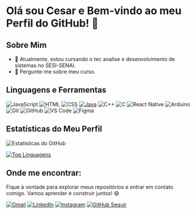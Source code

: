 # Olá sou Cesar e Bem-vindo ao meu Perfil do GitHub! 👋

## Sobre Mim
- 🌱 Atualmente, estou cursando o tec analise e desenvolvimento de sistemas no SESI-SENAI.
- 💬 Pergunte-me sobre meu curso.
## Linguagens e Ferramentas
![JavaScript](https://img.shields.io/badge/-JavaScript-F7DF1E?style=flat&logo=javascript&logoColor=black)
![HTML](https://img.shields.io/badge/-HTML5-E34F26?style=flat&logo=html5&logoColor=white)
![CSS](https://img.shields.io/badge/-CSS3-1572B6?style=flat&logo=css3&logoColor=white)
[![Java](https://img.shields.io/badge/-Java-007396?style=flat&logo=java&logoColor=white)](https://www.java.com)
![C++](https://img.shields.io/badge/-C%2B%2B-00599C?style=flat&logo=c%2B%2B&logoColor=white)
![C](https://img.shields.io/badge/-C-A8B9CC?style=flat&logo=c&logoColor=white)
![React Native](https://img.shields.io/badge/-ReactNative-0A2930?style=flat&logo=React&logoColor=2ECFF2)
![Arduino](https://img.shields.io/badge/-Arduino-00979D?style=flat&logo=arduino&logoColor=white)
![Git](https://img.shields.io/badge/-Git-F05032?style=flat&logo=git&logoColor=white)
![GitHub](https://img.shields.io/badge/-GitHub-181717?style=flat&logo=github&logoColor=white)
![VS Code](https://img.shields.io/badge/-VS%20Code-007ACC?style=flat&logo=visual-studio-code&logoColor=white)
![Figma](https://img.shields.io/badge/-Figma-F24E1E?style=flat&logo=figma&logoColor=white)
## Estatísticas do Meu Perfil
![Estatísticas do GitHub](https://github-readme-stats.vercel.app/api?username=Cesar-Zanellato&show_icons=true&theme=radical)

[![Top Linguagens](https://github-readme-stats.vercel.app/api/top-langs/?username=Cesar-Zanellato&layout=compact&theme=radical)](https://github.com/Cesar-Zanellato)

## Onde me encontrar:

Fique à vontade para explorar meus repositórios e entrar em contato comigo. Vamos aprender e construir juntos! 😄

[![Gmail](https://img.shields.io/badge/-Gmail-D14836?style=flat&logo=gmail&logoColor=white)](https://mail.google.com/mail/u/0/#inbox?compose=CllgCJlLXKRmbHBHpZwzBNSSDNgMGsCBxnsxcgBSxCCHPLnPbRVQFlqFWzqdMzFMFGRQQDrcvDB)
[![LinkedIn](https://img.shields.io/badge/-LinkedIn-0077B5?style=flat&logo=linkedin&logoColor=white)](https://www.linkedin.com/in/cesar-glufke-zanellato-392b00248/)
[![Instagram](https://img.shields.io/badge/-Instagram-E4405F?style=flat&logo=instagram&logoColor=white)](https://www.instagram.com/cesarglufke/)
[![GitHub Seguir](https://img.shields.io/github/followers/LuigiInt1?label=Siga%20no%20GitHub&style=social)](https://github.com/Cesar-Zanellato)
